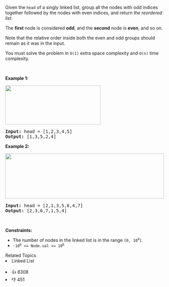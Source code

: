 <p>Given the <code>head</code> of a singly linked list, group all the nodes with odd indices together followed by the nodes with even indices, and return <em>the reordered list</em>.</p>

<p>The <strong>first</strong> node is considered <strong>odd</strong>, and the <strong>second</strong> node is <strong>even</strong>, and so on.</p>

<p>Note that the relative order inside both the even and odd groups should remain as it was in the input.</p>

<p>You must solve the problem&nbsp;in <code>O(1)</code>&nbsp;extra space complexity and <code>O(n)</code> time complexity.</p>

<p>&nbsp;</p> 
<p><strong class="example">Example 1:</strong></p> 
<img alt="" src="https://assets.leetcode.com/uploads/2021/03/10/oddeven-linked-list.jpg" style="width: 300px; height: 123px;" /> 
<pre>
<strong>Input:</strong> head = [1,2,3,4,5]
<strong>Output:</strong> [1,3,5,2,4]
</pre>

<p><strong class="example">Example 2:</strong></p> 
<img alt="" src="https://assets.leetcode.com/uploads/2021/03/10/oddeven2-linked-list.jpg" style="width: 500px; height: 142px;" /> 
<pre>
<strong>Input:</strong> head = [2,1,3,5,6,4,7]
<strong>Output:</strong> [2,3,6,7,1,5,4]
</pre>

<p>&nbsp;</p> 
<p><strong>Constraints:</strong></p>

<ul> 
 <li>The number of nodes in the linked list is in the range <code>[0, 10<sup>4</sup>]</code>.</li> 
 <li><code>-10<sup>6</sup> &lt;= Node.val &lt;= 10<sup>6</sup></code></li> 
</ul>

<div><div>Related Topics</div><div><li>Linked List</li></div></div><br><div><li>👍 8308</li><li>👎 451</li></div>